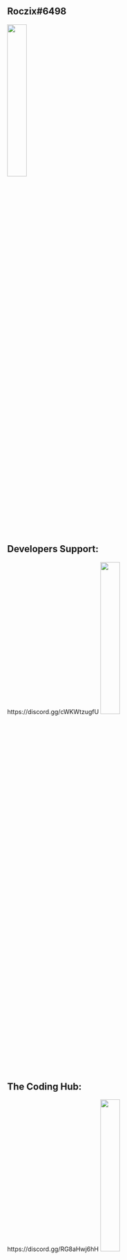 <h2  id="Roczix"> Roczix#6498</h2>
<img width="30%" src="https://cdn.discordapp.com/attachments/835126475253612576/849261061676072970/r_logo-design.jpg" >
<h2 id="Developers">Developers Support:</h2>
https://discord.gg/cWKWtzugfU
<img width="30%" src="https://cdn.discordapp.com/icons/800447810864152596/a_d72f58a3757b427d63e55d62c1d761b0.gif?size=1024">
<h2 id="Developers">The Coding Hub:</h2>
https://discord.gg/RG8aHwj6hH
<img width="30%" src="https://cdn.discordapp.com/attachments/849276257957969960/849667987891683328/dde71333cb2630b189b20c8c0ebe4212.png">
